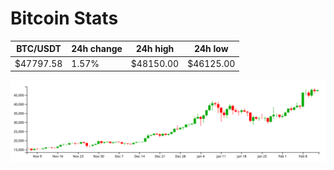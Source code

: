 # Bitcoin Stats

BTC/USDT|24h change|24h high|24h low|
|---|---|---|---|
|$47797.58|1.57%|$48150.00|$46125.00|

<img src="./chart.svg">
